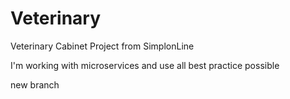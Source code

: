 # Veterinary
Veterinary Cabinet Project from SimplonLine

I'm working with microservices and use all best practice possible


new branch